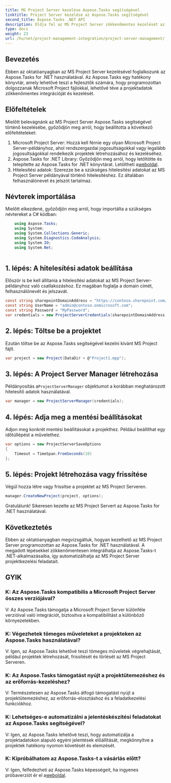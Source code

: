 ```yaml
---
title: MS Project Server kezelése Aspose.Tasks segítségével
linktitle: Project Server kezelése az Aspose.Tasks segítségével
second_title: Aspose.Tasks .NET API
description: Oldja fel az MS Project Server zökkenőmentes kezelését az Aspose.Tasks for .NET segítségével. Automatizálja a projektfeladatokat könnyedén.
type: docs
weight: 23
url: /hu/net/project-management-integration/project-server-management/
---
```

## Bevezetés
Ebben az oktatóanyagban az MS Project Server kezelésével foglalkozunk az Aspose.Tasks for .NET használatával. Az Aspose.Tasks egy hatékony könyvtár, amely lehetővé teszi a fejlesztők számára, hogy programozottan dolgozzanak Microsoft Project fájlokkal, lehetővé téve a projektadatok zökkenőmentes integrációját és kezelését.
## Előfeltételek
Mielőtt belevágnánk az MS Project Server Aspose.Tasks segítségével történő kezelésébe, győződjön meg arról, hogy beállította a következő előfeltételeket:
1. Microsoft Project Server: Hozzá kell férnie egy olyan Microsoft Project Server-példányhoz, ahol rendszergazdai jogosultságokkal vagy legalább jogosultságokkal rendelkezik projektek létrehozásához és kezeléséhez.
2.  Aspose.Tasks for .NET Library: Győződjön meg arról, hogy letöltötte és telepítette az Aspose.Tasks for .NET könyvtárat. Letöltheti a[weboldal](https://releases.aspose.com/tasks/net/).
3. Hitelesítési adatok: Szerezze be a szükséges hitelesítési adatokat az MS Project Server példányával történő hitelesítéshez. Ez általában felhasználónevet és jelszót tartalmaz.
## Névterek importálása
Mielőtt elkezdené, győződjön meg arról, hogy importálta a szükséges névtereket a C# kódban:
```csharp
    using Aspose.Tasks;
    using System;
    using System.Collections.Generic;
    using System.Diagnostics.CodeAnalysis;
    using System.IO;
    using System.Net;
    
```
## 1. lépés: A hitelesítési adatok beállítása
Először is be kell állítania a hitelesítési adatokat az MS Project Server-példányhoz való csatlakozáshoz. Ez magában foglalja a domain címét, felhasználónevét és jelszavát.
```csharp
const string sharepointDomainAddress = "https://contoso.sharepoint.com/sites/pwa";
const string UserName = "admin@contoso.onmicrosoft.com";
const string Password = "MyPassword";
var credentials = new ProjectServerCredentials(sharepointDomainAddress, UserName, Password);
```
## 2. lépés: Töltse be a projektet
Ezután töltse be az Aspose.Tasks segítségével kezelni kívánt MS Project fájlt.
```csharp
var project = new Project(DataDir + @"Project1.mpp");
```
## 3. lépés: A Project Server Manager létrehozása
 Példányosítás a`ProjectServerManager` objektumot a korábban meghatározott hitelesítő adatok használatával.
```csharp
var manager = new ProjectServerManager(credentials);
```
## 4. lépés: Adja meg a mentési beállításokat
Adjon meg konkrét mentési beállításokat a projekthez. Például beállíthat egy időtúllépést a művelethez.
```csharp
var options = new ProjectServerSaveOptions
{
    Timeout = TimeSpan.FromSeconds(10)
};
```
## 5. lépés: Projekt létrehozása vagy frissítése
Végül hozza létre vagy frissítse a projektet az MS Project Serveren.
```csharp
manager.CreateNewProject(project, options);
```
Gratulálunk! Sikeresen kezelte az MS Project Servert az Aspose.Tasks for .NET használatával.

## Következtetés
Ebben az oktatóanyagban megvizsgáltuk, hogyan kezelhető az MS Project Server programozottan az Aspose.Tasks for .NET használatával. A megadott lépésekkel zökkenőmentesen integrálhatja az Aspose.Tasks-t .NET-alkalmazásaiba, így automatizálhatja az MS Project Server projektkezelési feladatait.
## GYIK
### K: Az Aspose.Tasks kompatibilis a Microsoft Project Server összes verziójával?
V: Az Aspose.Tasks támogatja a Microsoft Project Server különféle verzióival való integrációt, biztosítva a kompatibilitást a különböző környezetekben.
### K: Végezhetek tömeges műveleteket a projekteken az Aspose.Tasks használatával?
V: Igen, az Aspose.Tasks lehetővé teszi tömeges műveletek végrehajtását, például projektek létrehozását, frissítését és törlését az MS Project Serveren.
### K: Az Aspose.Tasks támogatást nyújt a projektütemezéshez és az erőforrás-kezeléshez?
V: Természetesen az Aspose.Tasks átfogó támogatást nyújt a projektütemezéshez, az erőforrás-elosztáshoz és a feladatkezelési funkciókhoz.
### K: Lehetséges-e automatizálni a jelentéskészítési feladatokat az Aspose.Tasks segítségével?
V: Igen, az Aspose.Tasks lehetővé teszi, hogy automatizálja a projektadatokon alapuló egyéni jelentések előállítását, megkönnyítve a projektek hatékony nyomon követését és elemzését.
### K: Kipróbálhatom az Aspose.Tasks-t a vásárlás előtt?
 V: Igen, felfedezheti az Aspose.Tasks képességeit, ha ingyenes próbaverziót ér el a[weboldal](https://purchase.aspose.com/temporary-license/).